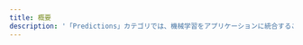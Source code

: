 ```yaml
---
title: 概要
description: '「Predictions」カテゴリでは、機械学習をアプリケーションに統合することができます。 「Predictions」カテゴリには、オンラインとオフラインの両方のユースケースをサポートしています。'
---
```


<inline-fragment platform="js" src="~/lib/predictions/fragments/js/intro.md"></inline-fragment>
